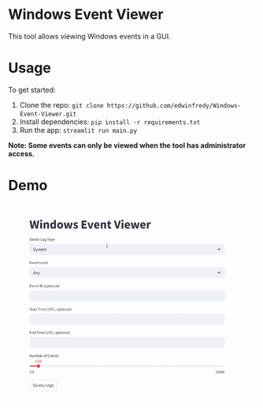 # Windows Event Viewer

This tool allows viewing Windows events in a GUI.

# Usage

To get started:

1. Clone the repo: ```git clone https://github.com/edwinfredy/Windows-Event-Viewer.git```
2. Install dependencies: ```pip install -r requirements.txt```
3. Run the app: ```streamlit run main.py```

**Note: Some events can only be viewed when the tool has administrator access.**

# Demo

![Demo GIF](https://github.com/edwinfredy/Windows-Event-Viewer/blob/main/Media/demo.gif)
